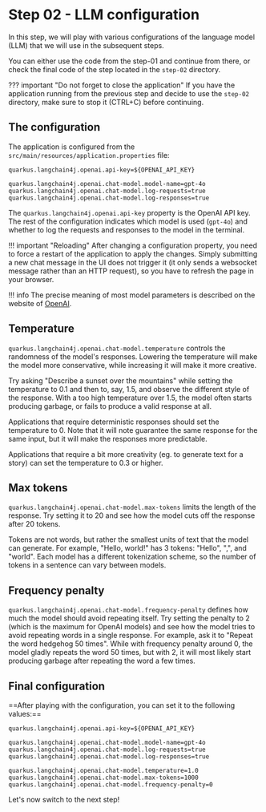 # Step 02 - LLM configuration

In this step, we will play with various configurations of the language model (LLM) that we will use in the subsequent steps.

You can either use the code from the step-01 and continue from there, or check the final code of the step located in the `step-02` directory.

??? important "Do not forget to close the application"
    If you have the application running from the previous step and decide to use the `step-02` directory, make sure to stop it (CTRL+C) before continuing.

## The configuration

The application is configured from the `src/main/resources/application.properties` file:

```properties
quarkus.langchain4j.openai.api-key=${OPENAI_API_KEY}

quarkus.langchain4j.openai.chat-model.model-name=gpt-4o
quarkus.langchain4j.openai.chat-model.log-requests=true
quarkus.langchain4j.openai.chat-model.log-responses=true
```

The `quarkus.langchain4j.openai.api-key` property is the OpenAI API key.
The rest of the configuration indicates which model is used (`gpt-4o`) and whether to log the requests and responses to the model in the terminal.

!!! important "Reloading"
    After changing a configuration property, you need to force a restart of the application to apply the changes.
    Simply submitting a new chat message in the UI does not trigger it (it only sends a websocket message rather than an HTTP request),
    so you have to refresh the page in  your browser.

!!! info
    The precise meaning of most model parameters is described on the website of [OpenAI](https://platform.openai.com/docs/api-reference/chat/create).

## Temperature

`quarkus.langchain4j.openai.chat-model.temperature` controls the randomness of the model's responses.
Lowering the temperature will make the model more conservative, while increasing it will make it more creative.

Try asking "Describe a sunset over the mountains" while setting the temperature to 0.1 and then to, say, 1.5, and observe the different style of the response.
With a too high temperature over 1.5, the model often starts producing garbage, or fails to produce a valid response at all.

Applications that require deterministic responses should set the temperature to 0.
Note that it will note guarantee the same response for the same input, but it will make the responses more predictable.

Applications that require a bit more creativity (eg. to generate text for a story) can set the temperature to 0.3 or higher.

## Max tokens

`quarkus.langchain4j.openai.chat-model.max-tokens` limits the length of the  response.
Try setting it to 20 and see how the model cuts off the response after 20 tokens.

Tokens are not words, but rather the smallest units of text that the model can generate.
For example, "Hello, world!" has 3 tokens: "Hello", ",", and "world".
Each model has a different tokenization scheme, so the number of tokens in a sentence can vary between models.

## Frequency penalty

`quarkus.langchain4j.openai.chat-model.frequency-penalty` defines how much the model should avoid repeating itself.
Try setting the penalty to 2 (which is the maximum for OpenAI models) and see how the model tries to avoid repeating words in a single response.
For example, ask it to "Repeat the word hedgehog 50 times".
While with frequency penalty around 0, the model gladly repeats the word 50 times, but with 2, it will most likely start producing garbage after repeating the word a few times.

## Final configuration

==After playing with the configuration, you can set it to the following values:==

```properties
quarkus.langchain4j.openai.api-key=${OPENAI_API_KEY}

quarkus.langchain4j.openai.chat-model.model-name=gpt-4o
quarkus.langchain4j.openai.chat-model.log-requests=true
quarkus.langchain4j.openai.chat-model.log-responses=true

quarkus.langchain4j.openai.chat-model.temperature=1.0
quarkus.langchain4j.openai.chat-model.max-tokens=1000
quarkus.langchain4j.openai.chat-model.frequency-penalty=0
```

Let's now switch to the next step!
